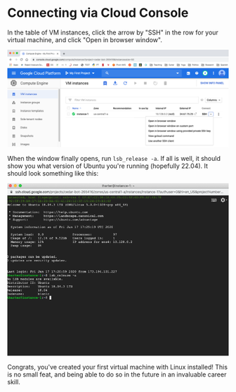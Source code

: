 # Connecting via Cloud Console

In the table of VM instances, click the arrow by "SSH" in the row for your virtual machine, and click "Open in browser window".

<img src="img/23.png" width=600>

When the window finally opens, run `lsb_release -a`.  If all is well,
it should show you what version of Ubuntu you're running (hopefully
22.04).  It should look something like this:

<img src="img/24.png" width=600>

Congrats, you've created your first virtual machine with Linux
installed!  This is no small feat, and being able to do so in the
future in an invaluable career skill.
